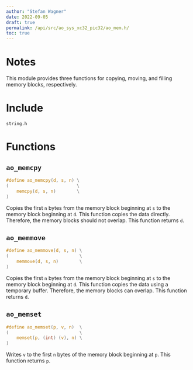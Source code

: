 ```yaml
---
author: "Stefan Wagner"
date: 2022-09-05
draft: true
permalink: /api/src/ao_sys_xc32_pic32/ao_mem.h/
toc: true
---
```


# Notes

This module provides three functions for copying, moving, and filling memory blocks, respectively.

# Include

`string.h`

# Functions

## `ao_memcpy`

```c
#define ao_memcpy(d, s, n) \
(                          \
    memcpy(d, s, n)        \
)
```

Copies the first `n` bytes from the memory block beginning at `s` to the memory block beginning at `d`. This function copies the data directly. Therefore, the memory blocks should not overlap. This function returns `d`.

## `ao_memmove`

```c
#define ao_memmove(d, s, n) \
(                           \
    memmove(d, s, n)        \
)
```

Copies the first `n` bytes from the memory block beginning at `s` to the memory block beginning at `d`. This function copies the data using a temporary buffer. Therefore, the memory blocks can overlap. This function returns `d`.

## `ao_memset`

```c
#define ao_memset(p, v, n)  \
(                           \
    memset(p, (int) (v), n) \
)
```

Writes `v` to the first `n` bytes of the memory block beginning at `p`. This function returns `p`.
